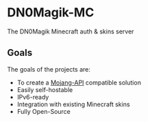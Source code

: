 # DN0Magik-MC
The DN0Magik Minecraft auth &amp; skins server

## Goals

The goals of the projects are:
 - To create a [Mojang-API](https://wiki.vg/Mojang_API) compatible solution
 - Easily self-hostable
 - IPv6-ready
 - Integration with existing Minecraft skins
 - Fully Open-Source
